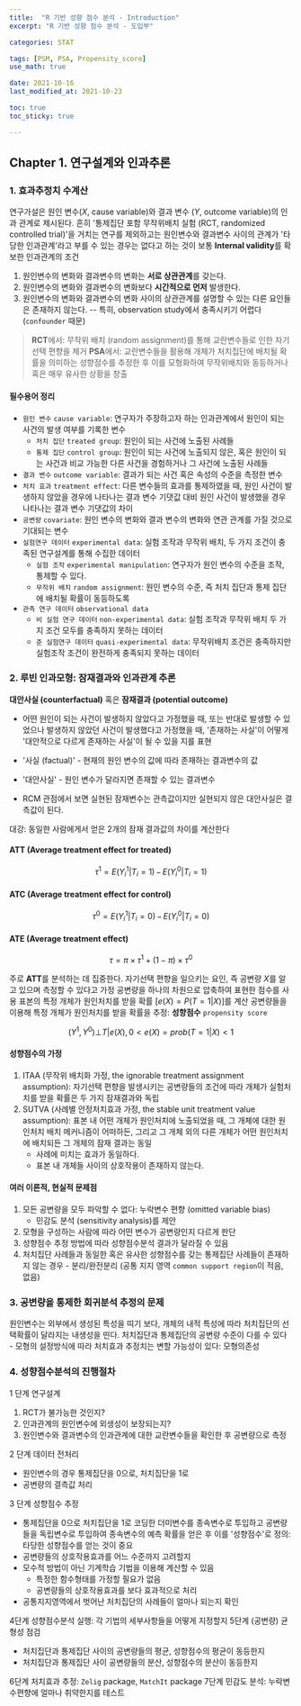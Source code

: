 ```yaml
---
title:  "R 기반 성향 점수 분석 - Introduction"
excerpt: "R 기반 성향 점수 분석 - 도입부"

categories: STAT

tags: [PSM, PSA, Propensity_score]
use_math: true

date: 2021-10-16
last_modified_at: 2021-10-23

toc: true
toc_sticky: true

---
```


## Chapter 1. 연구설계와 인과추론

### 1. 효과추정치 수계산

연구가설은 원인 변수($X$, cause variable)와 결과 변수 ($Y$, outcome variable)의 인과 관계로 제시된다.
흔히 '통제집단 포함 무작위배치 실험 (RCT, randomized controlled trial)'을 거치는 연구를 제외하고는 원인변수와 결과변수 사이의 관계가 '타당한 인과관계'라고 부를 수 있는 경우는 없다고 하는 것이 보통
**Internal validity**를 확보한 인과관계의 조건

1. 원인변수의 변화와 결과변수의 변화는 **서로 상관관계**를 갖는다.
2. 원인변수의 변화와 결과변수의 변화보다 **시간적으로 먼저** 발생한다.
3. 원인변수의 변화와 결과변수의 변화 사이의 상관관계를 설명할 수 있는 다른 요인들은 존재하지 않는다.  -- 특히, observation study에서 충족시키기 어렵다 (`confounder` 때문)

>**RCT**에서: 무작위 배치 (random assignment)를 통해 교란변수들로 인한 자기선택 편향을 제거
>**PSA**에서: 교란변수들을 활용해 개체가 처치집단에 배치될 확률을 의미하는 성향점수를 추정한 후 이를 모형화하여 무작위배치와 동등하거나 혹은 매우 유사한 상황을 창출

#### 필수용어 정리

- `원인 변수` `cause variable`: 연구자가 주장하고자 하는 인과관계에서 원인이 되는 사건의 발생 여부를 기록한 변수
  - `처치 집단` `treated group`: 원인이 되는 사건에 노출된 사례들
  - `통제 집단` `control group`: 원인이 되는 사건에 노출되지 않은, 혹은 원인이 되는 사건과 비교 가능한 다른 사건을 경험하거나 그 사건에 노출된 사례들
- `결과 변수` `outcome variable`: 결과가 되는 사건 혹은 속성의 수준을 측정한 변수
- `처치 효과` `treatment effect`: 다른 변수들의 효과를 통제하였을 때, 원인 사건이 발생하지 않았을 경우에 나타나는 결과 변수 기댓값 대비 원인 사건이 발생했을 경우 나타나는 결과 변수 기댓값의 차이
- `공변량` `covariate`: 원인 변수의 변화와 결과 변수의 변화와 연관 관계를 가질 것으로 기대되는 변수
- `실험연구 데이터` `experimental data`: 실험 조작과 무작위 배치, 두 가지 조건이 충족된 연구설계를 통해 수집한 데이터
  - `실험 조작` `experimental manipulation`: 연구자가 원인 변수의 수준을 조작, 통제할 수 있다.
  - `무작위 배치` `random assignment`: 원인 변수의 수준, 즉 처치 집단과 통제 집단에 배치될 확률이 동등하도록
- `관측 연구 데이터` `observational data`
  - `비 실험 연구 데이터` `non-experimental data`: 실험 조작과 무작위 배치 두 가지 조건 모두를 충족하지 못하는 데이터
  - `준 실험연구 데이터` `quasi-experimental data`: 무작위배치 조건은 충족하지만 실험조작 조건이 완전하게 충족되지 못하는 데이터

### 2. 루빈 인과모형: 잠재결과와 인과관계 추론

**대안사실 (counterfactual)** 혹은 **잠재결과 (potential outcome)**

- 어떤 원인이 되는 사건이 발생하지 않았다고 가정했을 때, 또는 반대로 발생할 수 있었으나 발생하지 않았던 사건이 발생했다고 가정했을 때, '존재하는 사실'이 어떻게 '대안적으로 다르게 존재하는 사실'이 될 수 있을 지를 표현
- '사실 (factual)' - 현재의 원인 변수의 값에 따라 존재하는 결과변수의 값
- '대안사실' - 원인 변수가 달라지면 존재할 수 있는 결과변수

- RCM 관점에서 보면 실현된 잠재변수는 관측값이지만 실현되지 않은 대안사실은 결측값이 된다.

대강: 동일한 사람에게서 얻은 2개의 잠재 결과값의 차이를 계산한다

#### ATT (Average treatment effect for treated)

$$\tau^1=E(Y_i^1|T_i=1)\,-\,E(Y_i^0|T_i=1)$$

#### ATC (Average treatment effect for control)

$$\tau^0=E(Y_i^1|T_i=0)\,-\,E(Y_i^0|T_i=0)$$

#### ATE (Average treatment effect)

$$\tau=\pi\times\tau^1+(1-\pi)\times\tau^0$$

주로 **ATT**를 분석하는 데 집중한다.
자기선택 편향을 일으키는 요인, 즉 공변량 $X$를 알고 있으며 측정할 수 있다고 가정
공변량을 하나의 차원으로 압축하여 표현한 점수를 사용
표본의 특정 개체가 원인처치를 받을 확률 $[e(X)=P(T=1|X)]$를 계산
공변량들을 이용해 특정 개체가 원인처치를 받을 확률을 추정: **성향점수** `propensity score`
  
$$(Y^1, Y^0)\bot T|e(X),\,0<e(X)=prob(T=1|X)<1$$

#### 성향점수의 가정

1) ITAA (무작위 배치화 가정, the ignorable treatment assignment assumption): 자기선택 편향을 발생시키는 공변량들의 조건에 따라 개체가 실험처치를 받을 확률은 두 가지 잠재결과와 독립  
2) SUTVA (사례별 안정처치효과 가정, the stable unit treatment value assumption): 표본 내 어떤 개체가 원인처치에 노출되었을 때, 그 개체에 대한 원인처치 배치 메커니즘이 어떠하든, 그리고 그 개체 외의 다른 개체가 어떤 원인처치에 배치되든 그 개체의 잠재 결과는 동일
    - 사례에 미치는 효과가 동일하다.
    - 표본 내 개체들 사이의 상호작용이 존재하지 않는다.

#### 여러 이론적, 현실적 문제점

1) 모든 공변량을 모두 파악할 수 없다: 누락변수 편향 (omitted variable bias)  
    - 민감도 분석 (sensitivity analysis)를 제안  
2) 모형을 구성하는 사람에 따라 어떤 변수가 공변량인지 다르게 판단  
3) 성향점수 추정 방법에 따라 성향점수분석 결과가 달라질 수 있음  
4) 처치집단 사례들과 동일한 혹은 유사한 성향점수를 갖는 통제집단 사례들이 존재하지 않는 경우 - 분리/완전분리 (공통 지지 영역 `common support region`이 적음, 없음)

### 3. 공변량을 통제한 회귀분석 추정의 문제

원인변수는 외부에서 생성된 특성을 띠기 보다, 개체의 내적 특성에 따라 처치집단의 선택확률이 달라지는 내생성을 띤다.
처치집단과 통제집단의 공변량 수준이 다를 수 있다 - 모형의 설정방식에 따라 처치효과 추정치는 변할 가능성이 있다: 모형의존성

### 4. 성향점수분석의 진행절차

1 단계 연구설계

  1) RCT가 불가능한 것인지?
  2) 인과관계의 원인변수에 외생성이 보장되는지?
  3) 원인변수와 결과변수의 인과관계에 대한 교란변수들을 확인한 후 공변량으로 측정

2 단계 데이터 전처리

- 원인변수의 경우 통제집단을 0으로, 처치집단을 1로
- 공변량의 결측값 처리

3 단계 성향점수 추정

- 통제집단을 0으로 처치집단을 1로 코딩한 더미변수를 종속변수로 투입하고 공변량들을 독립변수로 투입하여 종속변수의 예측 확률을 얻은 후 이를 '성향점수'로 정의: 타당한 성향점수를 얻는 것이 중요
- 공변량들의 상호작용효과를 어느 수준까지 고려할지
- 모수적 방법이 아닌 기계학습 기법을 이용해 계산할 수 있음
  - 특정한 함수형태를 가정할 필요가 없음
  - 공변량들의 상호작용효과를 보다 효과적으로 처리
- 공통지지영역에서 벗어난 처치집단의 사례들이 얼마나 되는지 확인

4단계 성향점수분석 실행: 각 기법의 세부사항들을 어떻게 지정할지
5단계 (공변량) 균형성 점검

- 처치집단과 통제집단 사이의 공변량들의 평균, 성향점수의 평균이 동등한지
- 처치집단과 통제집단 사이 공변량들의 분산, 성향점수의 분산이 동등한지

6단계 처치효과 추정: `Zelig` package, `MatchIt` package
7단계 민감도 분석: 누락변수편향에 얼마나 취약한지를 테스트
